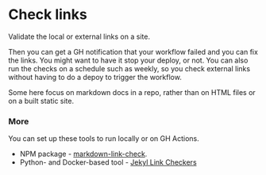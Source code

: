 ---
---
# Check links

Validate the local or external links on a site.

Then you can get a GH notification that your workflow failed and you can fix the links. You might want to have it stop your deploy, or not. You can also run the checks on a schedule such as weekly, so you check external links without having to do a depoy to trigger the workflow.

Some here focus on markdown docs in a repo, rather than on HTML files or on a built static site.

### More

You can set up these tools to run locally or on GH Actions.

- NPM package - [markdown-link-check](https://github.com/tcort/markdown-link-check).
- Python- and Docker-based tool - [Jekyl Link Checkers](https://github.com/linaro-its/jekyll-link-checker)
